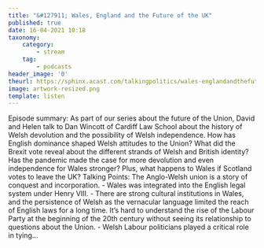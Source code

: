 ```yaml
---
title: "&#127911; Wales, England and the Future of the UK"
published: true
date: 16-04-2021 10:18
taxonomy:
    category:
        - stream
    tag:
        - podcasts
header_image: '0'
theurl: https://sphinx.acast.com/talkingpolitics/wales-englandandthefutureoftheuk/media.mp3?tk=eyJ0ayI6ImRlZmF1bHQiLCJhZHMiOnRydWUsInNwb25zIjp0cnVlLCJpbiI6Imh0dHBzOi8vYXRlYW0tcGVnYXN1cy1hc3NldHMtYnVja2V0LXByb2QuczMuZXUtd2VzdC0xLmFtYXpvbmF3cy5jb20vOWEwM2ZlOWUtMWZmMC00ZGNjLWIzZjYtNTBiZDFmMDE2ZWE0L2F1ZGlvL3B1YmxpY2ludHJvLWttM212MTR1LWZpbmFsX3RwX25ld19tZXNzYWdlX2Zvcl9taXhpbmcubXAzIiwic3RhdHVzIjoicHVibGljIn0=&sig=rd2yXR_wJGtd7XO8legTd2Qc3N5LU2RCsij5G-sdkPg
image: artwork-resized.png
template: listen
--- 
```

Episode summary: As part of our series about the future of the Union, David and Helen talk to Dan Wincott of Cardiff Law School about the history of Welsh devolution and the possibility of Welsh independence. How has English dominance shaped Welsh attitudes to the Union? What did the Brexit vote reveal about the different strands of Welsh and British identity? Has the pandemic made the case for more devolution and even independence for Wales stronger? Plus, what happens to Wales if Scotland votes to leave the UK? Talking Points: The Anglo-Welsh union is a story of conquest and incorporation. - Wales was integrated into the English legal system under Henry VIII. - There are strong cultural institutions in Wales, and the persistence of Welsh as the vernacular language limited the reach of English laws for a long time. It’s hard to understand the rise of the Labour Party at the beginning of the 20th century without seeing its relationship to questions about the Union. - Welsh Labour politicians played a critical role in tying…

